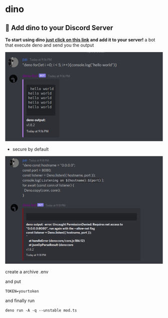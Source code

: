 # dino

## 👏 Add dino to your Discord Server
**To start using dino [just click on this link](https://discord.com/api/oauth2/authorize?client_id=830530080349749248&permissions=59392&scope=bot) and add it to your server!**
a bot that execute deno and send you the output

<img src="./img/example-deno1.png">

- secure by default

<img src="./img/secure.png">

create a archive .env

and put

```
TOKEN=yourtoken
```

and finally run
```
deno run -A -q --unstable mod.ts
```


